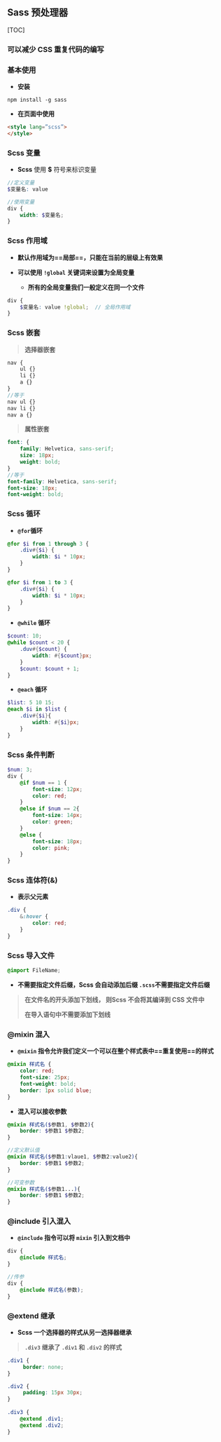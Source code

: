 ## Sass 预处理器

[TOC]

### 可以减少 CSS 重复代码的编写

### 基本使用

- **安装**

```shell
npm install -g sass
```

- **在页面中使用**

```html
<style lang=”scss”>
</style>
```

### Scss 变量

- **Scss** 使用 **$** 符号来标识变量

```scss
//定义变量
$变量名: value

//使用变量
div {
    width: $变量名;
}
```

### Scss 作用域

- **默认作用域为==局部==，只能在当前的层级上有效果**

- **可以使用 `!global` 关键词来设置为全局变量**

  - **所有的全局变量我们一般定义在同一个文件**

```scss
div {
	$变量名: value !global;  // 全局作用域
}
```

### Scss 嵌套

> **选择器嵌套**

```scss
nav {
	ul {}
	li {}
	a {}
}
//等于
nav ul {}
nav li {}
nav a {}
```

> **属性嵌套**

```scss
font: {
	family: Helvetica, sans-serif;
	size: 18px;
	weight: bold;
}
//等于
font-family: Helvetica, sans-serif;
font-size: 18px;
font-weight: bold;
```

### Scss 循环

- **`@for`循环**

```scss
@for $i from 1 through 3 {
    .div#{$i} {
        width: $i * 10px;
    }
}

@for $i from 1 to 3 {
    .div#{$i} {
        width: $i * 10px;
    }
}
```

- **`@while` 循环**

```scss
$count: 10;
@while $count < 20 {
	.duv#{$count} { 
		width: #{$count}px; 
	}
	$count: $count + 1;
}
```

- **`@each` 循环**

```scss
$list: 5 10 15;
@each $i in $list {
	.div#{$i}{
        width: #{$i}px;
    }
}
```

### Scss 条件判断

```scss
$num: 3;
div {
    @if $num == 1 { 
        font-size: 12px;
        color: red;
    }
    @else if $num == 2{
        font-size: 14px;
        color: green;
    }
    @else {
        font-size: 18px;
        color: pink;
    }
}
```

### Scss 连体符(&)

- **表示父元素**

```scss
.div {
    &:hover {
        color: red;
    }
}
```

### Scss 导入文件

```scss
@import FileName;
```

- **不需要指定文件后缀，Scss 会自动添加后缀 `.scss`不需要指定文件后缀**

> **在文件名的开头添加下划线， 则Scss 不会将其编译到 CSS 文件中**
>
> **在导入语句中不需要添加下划线**

### @mixin 混入

- **`@mixin` 指令允许我们定义一个可以在整个样式表中==重复使用==的样式**

```scss
@mixin 样式名 {
	color: red;
  	font-size: 25px;
  	font-weight: bold;
  	border: 1px solid blue;
}
```

- **混入可以接收参数**

```scss
@mixin 样式名($参数1, $参数2){
	border: $参数1 $参数2;
}

//定义默认值
@mixin 样式名($参数1:vlaue1, $参数2:value2){
	border: $参数1 $参数2;
}

//可变参数
@mixin 样式名($参数1...){
	border: $参数1 $参数2;
}
```

### @include 引入混入

- **`@include`  指令可以将 `mixin` 引入到文档中**

```scss
div {
    @include 样式名;
}

//传参
div {
    @include 样式名(参数);
}
```

### @extend 继承

- **Scss 一个选择器的样式从另一选择器继承**

> **`.div3` 继承了 `.div1` 和 `.div2` 的样式**

```scss
.div1 {
     border: none;
}

.div2 {
     padding: 15px 30px;
}
 
.div3 {
    @extend .div1;
    @extend .div2;
}
```

